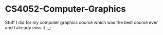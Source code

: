 CS4052-Computer-Graphics
========================

Stuff I did for my computer graphics course which was the best course ever and I already miss it ;_;
